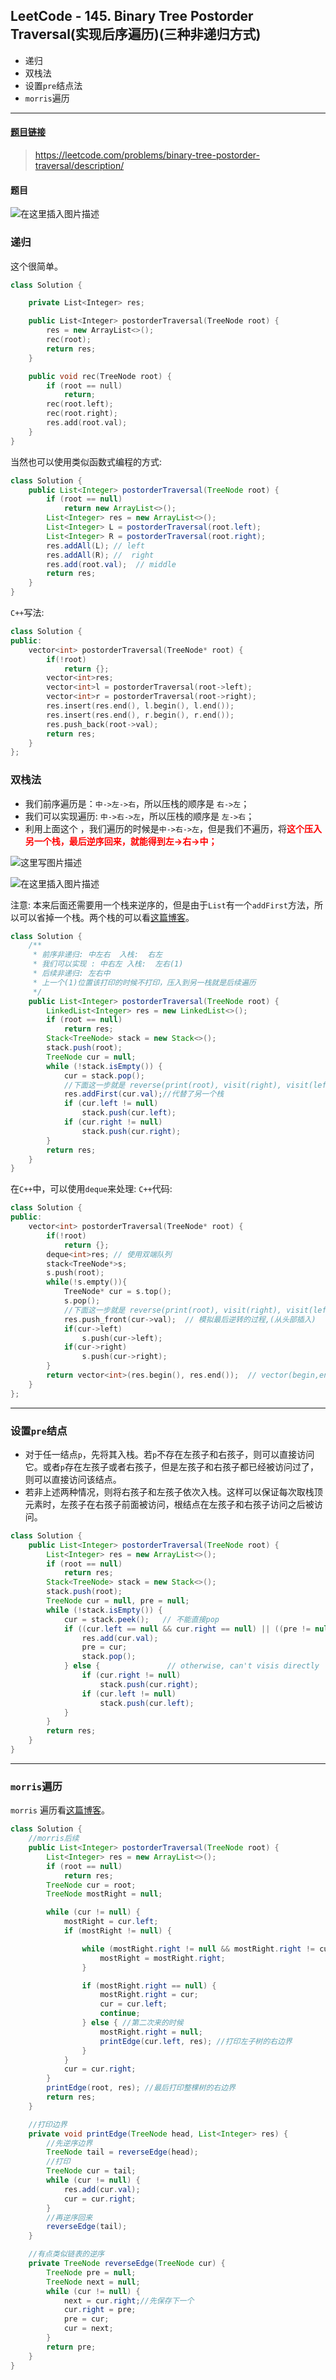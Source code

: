 ﻿## LeetCode - 145. Binary Tree Postorder Traversal(实现后序遍历)(三种非递归方式)
 - 递归
 - 双栈法
 - 设置`pre`结点法
 -  `morris`遍历

***
#### [题目链接](https://leetcode.com/problems/binary-tree-postorder-traversal/description/)

> https://leetcode.com/problems/binary-tree-postorder-traversal/description/

#### 题目
![在这里插入图片描述](images/145_t.png)

### 递归
这个很简单。
```cpp
class Solution {

    private List<Integer> res;

    public List<Integer> postorderTraversal(TreeNode root) {
        res = new ArrayList<>();
        rec(root);
        return res;
    }

    public void rec(TreeNode root) {
        if (root == null)
            return;
        rec(root.left);
        rec(root.right);
        res.add(root.val);
    }
}
```

当然也可以使用类似函数式编程的方式: 

```java
class Solution {
    public List<Integer> postorderTraversal(TreeNode root) {
        if (root == null)
            return new ArrayList<>();
        List<Integer> res = new ArrayList<>();
        List<Integer> L = postorderTraversal(root.left);
        List<Integer> R = postorderTraversal(root.right);
        res.addAll(L); // left
        res.addAll(R); //  right
        res.add(root.val);  // middle
        return res;
    }
}
```
`C++`写法: 

```cpp
class Solution {
public:
    vector<int> postorderTraversal(TreeNode* root) {
        if(!root)
            return {};
        vector<int>res;
        vector<int>l = postorderTraversal(root->left);
        vector<int>r = postorderTraversal(root->right);
        res.insert(res.end(), l.begin(), l.end());
        res.insert(res.end(), r.begin(), r.end());
        res.push_back(root->val);
        return res;
    }
};
```

### 双栈法
 - 我们前序遍历是：`中->左->右`，所以压栈的顺序是 `右->左`；
 - 我们可以实现遍历: `中->右->左`，所以压栈的顺序是  `左->右`；
 - 利用上面这个 ，我们遍历的时候是`中->右->左`，但是我们不遍历，将<font color = red>**这个压入另一个栈，最后逆序回来，就能得到左->右->中；**</font>

![这里写图片描述](images/145_s.png)

![在这里插入图片描述](images/145_s2.png)



注意: 本来后面还需要用一个栈来逆序的，但是由于`List`有一个`addFirst`方法，所以可以省掉一个栈。两个栈的可以看[这篇博客](https://blog.csdn.net/zxzxzx0119/article/details/79808127#t4)。
```java
class Solution {
    /**
     * 前序非递归: 中左右  入栈:  右左
     * 我们可以实现 : 中右左 入栈:  左右(1)
     * 后续非递归: 左右中
     * 上一个(1)位置该打印的时候不打印，压入到另一栈就是后续遍历
     */
    public List<Integer> postorderTraversal(TreeNode root) {
        LinkedList<Integer> res = new LinkedList<>();
        if (root == null)
            return res;
        Stack<TreeNode> stack = new Stack<>();
        stack.push(root);
        TreeNode cur = null;
        while (!stack.isEmpty()) {
            cur = stack.pop();
            //下面这一步就是 reverse(print(root), visit(right), visit(left))
            res.addFirst(cur.val);//代替了另一个栈
            if (cur.left != null)
                stack.push(cur.left);
            if (cur.right != null)
                stack.push(cur.right);
        }
        return res;
    }
}
```
在`C++`中，可以使用`deque`来处理: 
`C++`代码: 

```cpp
class Solution {
public:
    vector<int> postorderTraversal(TreeNode* root) {
        if(!root)
            return {};
        deque<int>res; // 使用双端队列
        stack<TreeNode*>s;        
        s.push(root);
        while(!s.empty()){
            TreeNode* cur = s.top();
            s.pop();
            //下面这一步就是 reverse(print(root), visit(right), visit(left))
            res.push_front(cur->val);  // 模拟最后逆转的过程,(从头部插入) 
            if(cur->left)
                s.push(cur->left);
            if(cur->right)
                s.push(cur->right);
        }
        return vector<int>(res.begin(), res.end());  // vector(begin,end):复制[begin,end)区间内另一个数组的元素到vector中        
    }
};
```
***
### 设置`pre`结点

 - 对于任一结点`p`，先将其入栈。若`p`不存在左孩子和右孩子，则可以直接访问它。或者`p`存在左孩子或者右孩子，但是左孩子和右孩子都已经被访问过了，则可以直接访问该结点。 
 - 若非上述两种情况，则将右孩子和左孩子依次入栈。这样可以保证每次取栈顶元素时，左孩子在右孩子前面被访问，根结点在左孩子和右孩子访问之后被访问。

```java
class Solution {
    public List<Integer> postorderTraversal(TreeNode root) {
        List<Integer> res = new ArrayList<>();
        if (root == null)
            return res;
        Stack<TreeNode> stack = new Stack<>();
        stack.push(root);
        TreeNode cur = null, pre = null;
        while (!stack.isEmpty()) {
            cur = stack.peek();   // 不能直接pop
            if ((cur.left == null && cur.right == null) || ((pre != null) && (pre == cur.left || pre == cur.right))) {
                res.add(cur.val);
                pre = cur;
                stack.pop();
            } else {               // otherwise, can't visis directly
                if (cur.right != null)
                    stack.push(cur.right);
                if (cur.left != null)
                    stack.push(cur.left);
            }
        }
        return res;
    }
}
```



***
### `morris`遍历
`morris` 遍历看[这篇博客](https://blog.csdn.net/zxzxzx0119/article/details/81669909)。
```java
class Solution {
    //morris后续
    public List<Integer> postorderTraversal(TreeNode root) {
        List<Integer> res = new ArrayList<>();
        if (root == null)
            return res;
        TreeNode cur = root;
        TreeNode mostRight = null;

        while (cur != null) {
            mostRight = cur.left;
            if (mostRight != null) {

                while (mostRight.right != null && mostRight.right != cur) {
                    mostRight = mostRight.right;
                }

                if (mostRight.right == null) {
                    mostRight.right = cur;
                    cur = cur.left;
                    continue;
                } else { //第二次来的时候
                    mostRight.right = null;
                    printEdge(cur.left, res); //打印左子树的右边界
                }
            }
            cur = cur.right;
        }
        printEdge(root, res); //最后打印整棵树的右边界
        return res;
    }

    //打印边界
    private void printEdge(TreeNode head, List<Integer> res) {
        //先逆序边界
        TreeNode tail = reverseEdge(head);
        //打印
        TreeNode cur = tail;
        while (cur != null) {
            res.add(cur.val);
            cur = cur.right;
        }
        //再逆序回来
        reverseEdge(tail);
    }

    //有点类似链表的逆序
    private TreeNode reverseEdge(TreeNode cur) {
        TreeNode pre = null;
        TreeNode next = null;
        while (cur != null) {
            next = cur.right;//先保存下一个
            cur.right = pre;
            pre = cur;
            cur = next;
        }
        return pre;
    }
}
```
